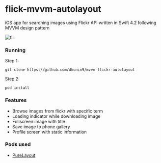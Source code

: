 # flick-mvvm-autolayout

iOS app for searching images using Flickr API written in Swift 4.2 following MVVM design pattern

![til](./mvvm-flickr-autolayout/example.gif)


### Running

Step 1:
```
git clone https://github.com/dkunin9/mvvm-flickr-autolayout
```

Step 2: 
```
pod install
```

### Features

* Browse images from flickr with specific term
* Loading indicator while downloading image
* Fullscreen image with title
* Save image to phone gallery
* Profile screen with static information


### Pods used

* [PureLayout](https://github.com/PureLayout/PureLayout)

